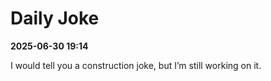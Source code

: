 # Daily Joke

**2025-06-30 19:14**

I would tell you a construction joke, but I’m still working on it.
